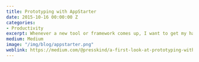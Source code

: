 ```yaml
---
title: Prototyping with AppStarter
date: 2015-10-16 00:00:00 Z
categories:
- Productivity
excerpt: Whenever a new tool or framework comes up, I want to get my hands on it.
medium: Medium
image: "/img/blog/appstarter.png"
weblink: https://medium.com/@presskind/a-first-look-at-prototyping-with-appstarter-cc09ea7f6454
---
```



